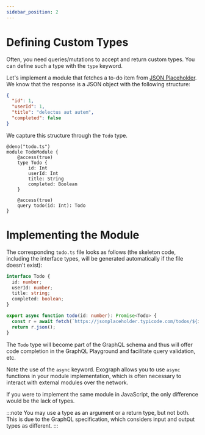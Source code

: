 ```yaml
---
sidebar_position: 2
---
```


# Defining Custom Types

Often, you need queries/mutations to accept and return custom types. You can define such a type with the `type` keyword.

Let's implement a module that fetches a to-do item from [JSON Placeholder](https://jsonplaceholder.typicode.com/). We know that the response is a JSON object with the following structure:

```json
{
  "id": 1,
  "userId": 1,
  "title": "delectus aut autem",
  "completed": false
}
```

We capture this structure through the `Todo` type.

```exo
@deno("todo.ts")
module TodoModule {
    @access(true)
    type Todo {
        id: Int
        userId: Int
        title: String
        completed: Boolean
    }

    @access(true)
    query todo(id: Int): Todo
}
```

# Implementing the Module

The corresponding `todo.ts` file looks as follows (the skeleton code, including the interface types, will be generated automatically if the file doesn't exist):

```typescript
interface Todo {
  id: number;
  userId: number;
  title: string;
  completed: boolean;
}

export async function todo(id: number): Promise<Todo> {
  const r = await fetch(`https://jsonplaceholder.typicode.com/todos/${id}`);
  return r.json();
}
```

The `Todo` type will become part of the GraphQL schema and thus will offer code completion in the GraphQL Playground and facilitate query validation, etc.

Note the use of the `async` keyword. Exograph allows you to use `async` functions in your module implementation, which is often necessary to interact with external modules over the network.

If you were to implement the same module in JavaScript, the only difference would be the lack of types.

:::note
You may use a type as an argument or a return type, but not both. This is due to the GraphQL specification, which considers input and output types as different.
:::
